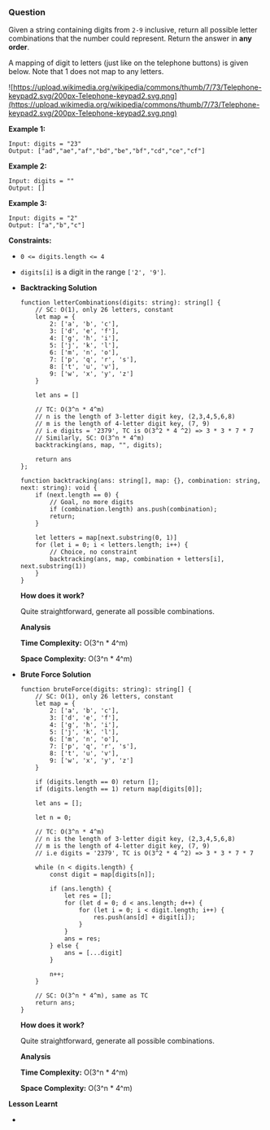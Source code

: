 ### Question

Given a string containing digits from `2-9` inclusive, return all possible letter combinations that the number could represent. Return the answer in **any order**.

A mapping of digit to letters (just like on the telephone buttons) is given below. Note that 1 does not map to any letters.

![https://upload.wikimedia.org/wikipedia/commons/thumb/7/73/Telephone-keypad2.svg/200px-Telephone-keypad2.svg.png](https://upload.wikimedia.org/wikipedia/commons/thumb/7/73/Telephone-keypad2.svg/200px-Telephone-keypad2.svg.png)

**Example 1:**

```
Input: digits = "23"
Output: ["ad","ae","af","bd","be","bf","cd","ce","cf"]

```

**Example 2:**

```
Input: digits = ""
Output: []

```

**Example 3:**

```
Input: digits = "2"
Output: ["a","b","c"]

```

**Constraints:**

- `0 <= digits.length <= 4`
- `digits[i]` is a digit in the range `['2', '9']`.

- **Backtracking Solution**

    ```tsx
    function letterCombinations(digits: string): string[] { 
        // SC: O(1), only 26 letters, constant
        let map = {
            2: ['a', 'b', 'c'],
            3: ['d', 'e', 'f'],
            4: ['g', 'h', 'i'],
            5: ['j', 'k', 'l'],
            6: ['m', 'n', 'o'],
            7: ['p', 'q', 'r', 's'],
            8: ['t', 'u', 'v'],
            9: ['w', 'x', 'y', 'z']
        }
        
        let ans = []
        
        // TC: O(3^n * 4^m)
        // n is the length of 3-letter digit key, (2,3,4,5,6,8)
        // m is the length of 4-letter digit key, (7, 9)
        // i.e digits = '2379', TC is O(3^2 * 4 ^2) => 3 * 3 * 7 * 7
        // Similarly, SC: O(3^n * 4^m)
        backtracking(ans, map, "", digits);
        
        return ans
    };

    function backtracking(ans: string[], map: {}, combination: string, next: string): void {
        if (next.length == 0) {
            // Goal, no more digits
            if (combination.length) ans.push(combination);
            return;
        }
        
        let letters = map[next.substring(0, 1)]    
        for (let i = 0; i < letters.length; i++) {
            // Choice, no constraint
            backtracking(ans, map, combination + letters[i], next.substring(1))
        }    
    }
    ```

    **How does it work?**

    Quite straightforward, generate all possible combinations.

    **Analysis**

    **Time Complexity:** O(3^n * 4^m)

    **Space Complexity:** O(3^n * 4^m)

- **Brute Force Solution**

    ```tsx
    function bruteForce(digits: string): string[] {
        // SC: O(1), only 26 letters, constant
        let map = {
            2: ['a', 'b', 'c'],
            3: ['d', 'e', 'f'],
            4: ['g', 'h', 'i'],
            5: ['j', 'k', 'l'],
            6: ['m', 'n', 'o'],
            7: ['p', 'q', 'r', 's'],
            8: ['t', 'u', 'v'],
            9: ['w', 'x', 'y', 'z']
        }

        if (digits.length == 0) return [];
        if (digits.length == 1) return map[digits[0]];
        
        let ans = [];
        
        let n = 0;
        
        // TC: O(3^n * 4^m)
        // n is the length of 3-letter digit key, (2,3,4,5,6,8)
        // m is the length of 4-letter digit key, (7, 9)
        // i.e digits = '2379', TC is O(3^2 * 4 ^2) => 3 * 3 * 7 * 7
        
        while (n < digits.length) {
            const digit = map[digits[n]];
            
            if (ans.length) {
                let res = [];
                for (let d = 0; d < ans.length; d++) {
                    for (let i = 0; i < digit.length; i++) {
                        res.push(ans[d] + digit[i]);
                    }
                }
                ans = res;
            } else {
                ans = [...digit]
            }
            
            n++;
        }
        
        // SC: O(3^n * 4^m), same as TC
        return ans;
    }
    ```

    **How does it work?**

    Quite straightforward, generate all possible combinations.

    **Analysis**

    **Time Complexity:** O(3^n * 4^m)

    **Space Complexity:** O(3^n * 4^m)

**Lesson Learnt**

-